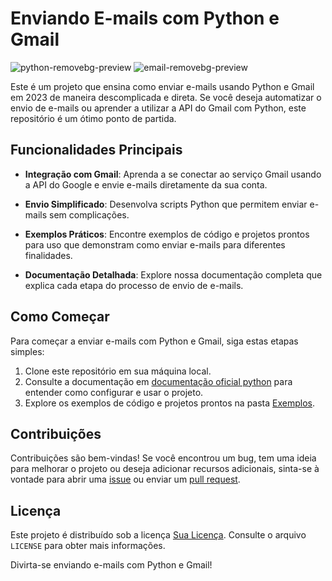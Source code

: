 # Enviando E-mails com Python e Gmail

![python-removebg-preview](https://github.com/Jeferson-Js/Email_com_python/assets/82729145/76441795-2431-4d59-8caa-f6c1f6ad8440)
![email-removebg-preview](https://github.com/Jeferson-Js/Email_com_python/assets/82729145/e09b76c8-d422-436d-8357-b6925a501d39)

Este é um projeto que ensina como enviar e-mails usando Python e Gmail em 2023 de maneira descomplicada e direta. Se você deseja automatizar o envio de e-mails ou aprender a utilizar a API do Gmail com Python, este repositório é um ótimo ponto de partida.

## Funcionalidades Principais

- **Integração com Gmail**: Aprenda a se conectar ao serviço Gmail usando a API do Google e envie e-mails diretamente da sua conta.

- **Envio Simplificado**: Desenvolva scripts Python que permitem enviar e-mails sem complicações.

- **Exemplos Práticos**: Encontre exemplos de código e projetos prontos para uso que demonstram como enviar e-mails para diferentes finalidades.

- **Documentação Detalhada**: Explore nossa documentação completa que explica cada etapa do processo de envio de e-mails.

## Como Começar

Para começar a enviar e-mails com Python e Gmail, siga estas etapas simples:

1. Clone este repositório em sua máquina local.
2. Consulte a documentação em [documentação oficial python](https://www.python.org/) para entender como configurar e usar o projeto.
3. Explore os exemplos de código e projetos prontos na pasta [Exemplos](link_para_pasta_de_exemplos).

## Contribuições

Contribuições são bem-vindas! Se você encontrou um bug, tem uma ideia para melhorar o projeto ou deseja adicionar recursos adicionais, sinta-se à vontade para abrir uma [issue](link_para_issues) ou enviar um [pull request](link_para_pull_requests).

## Licença

Este projeto é distribuído sob a licença [Sua Licença](link_para_licença). Consulte o arquivo `LICENSE` para obter mais informações.

Divirta-se enviando e-mails com Python e Gmail!

